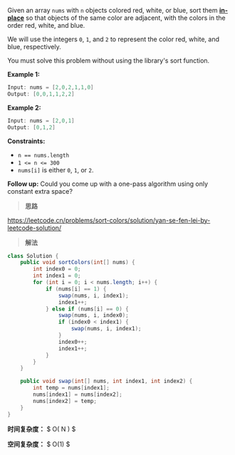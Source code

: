 Given an array `nums` with `n` objects colored red, white, or blue, sort them **[in-place](https://en.wikipedia.org/wiki/In-place_algorithm)** so that objects of the same color are adjacent, with the colors in the order red, white, and blue.

We will use the integers `0`, `1`, and `2` to represent the color red, white, and blue, respectively.

You must solve this problem without using the library's sort function.

 

**Example 1:**

```java
Input: nums = [2,0,2,1,1,0]
Output: [0,0,1,1,2,2]
```

**Example 2:**

```java
Input: nums = [2,0,1]
Output: [0,1,2]
```

 

**Constraints:**

- `n == nums.length`
- `1 <= n <= 300`
- `nums[i]` is either `0`, `1`, or `2`.

 

**Follow up:** Could you come up with a one-pass algorithm using only constant extra space?



> **思路**

https://leetcode.cn/problems/sort-colors/solution/yan-se-fen-lei-by-leetcode-solution/



> **解法**

```java
class Solution {
    public void sortColors(int[] nums) {
        int index0 = 0;
        int index1 = 0;
        for (int i = 0; i < nums.length; i++) {
            if (nums[i] == 1) {
                swap(nums, i, index1);
                index1++;
            } else if (nums[i] == 0) {
                swap(nums, i, index0);
                if (index0 < index1) {
                    swap(nums, i, index1);
                }
                index0++;
                index1++;
            }
        }
    }

    public void swap(int[] nums, int index1, int index2) {
        int temp = nums[index1];
        nums[index1] = nums[index2];
        nums[index2] = temp;
    }
}
```

**时间复杂度：** $ O( N ) $

**空间复杂度：** $ O(1) $
